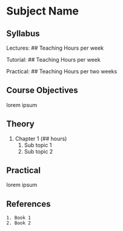 # Subject Name
## Syllabus

Lectures: ## Teaching Hours per week

Tutorial: ## Teaching Hours per week

Practical: ## Teaching Hours per two weeks

## Course Objectives

lorem ipsum

## Theory

1. Chapter 1 (## hours)
    1. Sub topic 1
    2. Sub topic 2

## Practical

lorem ipsum

## References
    1. Book 1
    2. Book 2